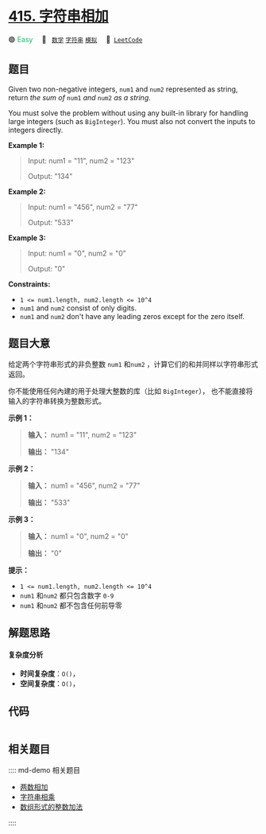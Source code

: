 # [415. 字符串相加](https://leetcode.com/problems/add-strings)

🟢 <font color=#15bd66>Easy</font>&emsp; 🔖&ensp; [`数学`](/leetcode/outline/tag/math.md) [`字符串`](/leetcode/outline/tag/string.md) [`模拟`](/leetcode/outline/tag/simulation.md)&emsp; 🔗&ensp;[`LeetCode`](https://leetcode.com/problems/add-strings)


## 题目

Given two non-negative integers, `num1` and `num2` represented as string,
return _the sum of_ `num1` _and_ `num2` _as a string_.

You must solve the problem without using any built-in library for handling
large integers (such as `BigInteger`). You must also not convert the inputs to
integers directly.



**Example 1:**

> Input: num1 = "11", num2 = "123"
> 
> Output: "134"

**Example 2:**

> Input: num1 = "456", num2 = "77"
> 
> Output: "533"

**Example 3:**

> Input: num1 = "0", num2 = "0"
> 
> Output: "0"

**Constraints:**

  * `1 <= num1.length, num2.length <= 10^4`
  * `num1` and `num2` consist of only digits.
  * `num1` and `num2` don't have any leading zeros except for the zero itself.


## 题目大意

给定两个字符串形式的非负整数 `num1` 和`num2` ，计算它们的和并同样以字符串形式返回。

你不能使用任何內建的用于处理大整数的库（比如 `BigInteger`）， 也不能直接将输入的字符串转换为整数形式。



**示例 1：**

> 
> 
> 
> 
> 
> **输入：** num1 = "11", num2 = "123"
> 
> **输出：** "134"
> 
> 

**示例 2：**

> 
> 
> 
> 
> 
> **输入：** num1 = "456", num2 = "77"
> 
> **输出：** "533"
> 
> 

**示例 3：**

> 
> 
> 
> 
> 
> **输入：** num1 = "0", num2 = "0"
> 
> **输出：** "0"
> 
> 





**提示：**

  * `1 <= num1.length, num2.length <= 10^4`
  * `num1` 和`num2` 都只包含数字 `0-9`
  * `num1` 和`num2` 都不包含任何前导零


## 解题思路

#### 复杂度分析

- **时间复杂度**：`O()`，
- **空间复杂度**：`O()`，

## 代码

```javascript

```

## 相关题目

:::: md-demo 相关题目
- [两数相加](https://leetcode.com/problems/add-two-numbers)
- [字符串相乘](https://leetcode.com/problems/multiply-strings)
- [数组形式的整数加法](https://leetcode.com/problems/add-to-array-form-of-integer)

::::
